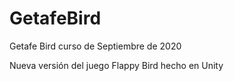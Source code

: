 # GetafeBird
Getafe Bird curso de Septiembre de 2020

Nueva versión del juego Flappy Bird hecho en Unity
